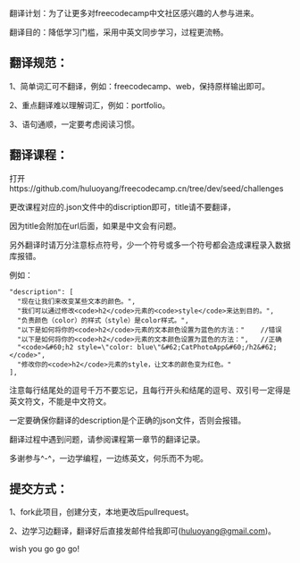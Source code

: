 翻译计划：为了让更多对freecodecamp中文社区感兴趣的人参与进来。

翻译目的：降低学习门槛，采用中英文同步学习，过程更流畅。

## 翻译规范：

1、简单词汇可不翻译，例如：freecodecamp、web，保持原样输出即可。

2、重点翻译难以理解词汇，例如：portfolio。

3、语句通顺，一定要考虑阅读习惯。

## 翻译课程：
打开https://github.com/huluoyang/freecodecamp.cn/tree/dev/seed/challenges

更改课程对应的.json文件中的discription即可，title请不要翻译，

因为title会附加在url后面，如果是中文会有问题。

另外翻译时请万分注意标点符号，少一个符号或多一个符号都会造成课程录入数据库报错。

例如：
```
"description": [
  "现在让我们来改变某些文本的颜色。",
  "我们可以通过修改<code>h2</code>元素的<code>style</code>来达到目的。",
  "负责颜色（color）的样式（style）是color样式。",
  "以下是如何将你的<code>h2</code>元素的文本颜色设置为蓝色的方法："    //错误
  "以下是如何将你的<code>h2</code>元素的文本颜色设置为蓝色的方法：",   //正确
  "<code>&#60;h2 style=\"color: blue\"&#62;CatPhotoApp&#60;/h2&#62;</code>",
  "修改你的<code>h2</code>元素的style，让文本的颜色变为红色。"
],
```
注意每行结尾处的逗号千万不要忘记，且每行开头和结尾的逗号、双引号一定得是英文符文，不能是中文符文。

一定要确保你翻译的description是个正确的json文件，否则会报错。

翻译过程中遇到问题，请参阅课程第一章节的翻译记录。

多谢参与^-^，一边学编程，一边练英文，何乐而不为呢。

## 提交方式：
1、fork此项目，创建分支，本地更改后pullrequest。

2、边学习边翻译，翻译好后直接发邮件给我即可(huluoyang@gmail.com)。

wish you go go go!
